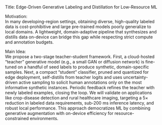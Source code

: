 Title: Edge-Driven Generative Labeling and Distillation for Low-Resource ML

Motivation:  
In many developing-region settings, obtaining diverse, high-quality labeled data is cost-prohibitive and large pre-trained models poorly generalize to local domains. A lightweight, domain-adaptive pipeline that synthesizes and distills data on-device can bridge this gap while respecting strict compute and annotation budgets.

Main Idea:  
We propose a two-stage teacher–student framework. First, a cloud-hosted “teacher” generative model (e.g., a small GAN or diffusion network) is fine-tuned on a handful of seed labels to produce synthetic, domain-specific samples. Next, a compact “student” classifier, pruned and quantized for edge deployment, self-distills from teacher logits and uses uncertainty-driven active sampling to solicit human annotations only on the most informative synthetic instances. Periodic feedback refines the teacher with newly labeled examples, closing the loop. We will validate on applications like crop-disease detection and rural healthcare imaging, targeting a 5× reduction in labeled data requirements, sub-200 ms inference latency, and robust local performance. This approach democratizes ML by combining generative augmentation with on-device efficiency for resource-constrained environments.